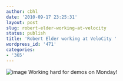 ```yaml
---
author: cbhl
date: '2010-09-17 23:25:31'
layout: post
slug: robert-elder-working-at-velocity
status: publish
title: 'Robert Elder working at VeloCity '
wordpress_id: '471'
categories:
- '365'
---
```


![image](http://blog.azuresky.ca/blog/wp-content/uploads/2010/09/wpid-IMG_20100917_231755.jpg)
Working hard for demos on Monday!
